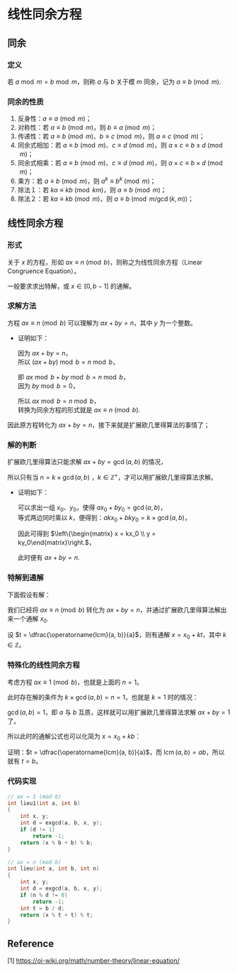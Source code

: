 # 线性同余方程

## 同余

### 定义

若 $a \bmod m = b \bmod m$，则称 $a$ 与 $b$ 关于模 $m$ 同余，记为 $a \equiv b \pmod m$.

### 同余的性质

1. 反身性：$a \equiv a \pmod m$；
2. 对称性：若 $a \equiv b \pmod m$，则 $b \equiv a \pmod m$；
3. 传递性：若 $a \equiv b \pmod m$、$b \equiv c \pmod m$，则 $a \equiv c \pmod m$；
4. 同余式相加：若 $a \equiv b \pmod m$、$c \equiv d \pmod m$，则 $a \pm c \equiv b \pm d \pmod m$；
5. 同余式相乘：若 $a \equiv b \pmod m$、$c \equiv d \pmod m$，则 $a \times c \equiv b \times d \pmod m$；
6. 乘方：若 $a \equiv b \pmod m$，则 $a^k \equiv b^k \pmod m$；
7. 除法１：若 $ka \equiv kb \pmod{km}$，则 $a \equiv b \pmod m$；
8. 除法２：若 $ka \equiv kb \pmod m$，则 $a \equiv b \pmod{m / \gcd(k, m)}$；

## 线性同余方程

### 形式

关于 $x$ 的方程，形如 $ax \equiv n \pmod b$，则称之为线性同余方程（Linear Congruence Equation）。

一般要求求出特解，或 $x \in [0, b - 1]$ 的通解。

### 求解方法

方程 $ax \equiv n \pmod b$ 可以理解为 $ax + by = n$，其中 $y$ 为一个整数。

* 证明如下：

	因为 $ax + by = n$，  
	所以 $(ax + by) \bmod b = n \bmod b$，

	即 $ax \bmod b + by \bmod b = n \bmod b$，  
	因为 $by \bmod b = 0$，

	所以 $ax \bmod b = n \bmod b$，  
	转换为同余方程的形式就是 $ax \equiv n \pmod b$.

因此原方程转化为 $ax + by = n$，接下来就是扩展欧几里得算法的事情了；

### 解的判断

扩展欧几里得算法只能求解 $ax + by = \gcd(a, b)$ 的情况，

所以只有当 $n = k \times \gcd(a, b)$ ，$k \in \mathbb{Z}^+$，才可以用扩展欧几里得算法求解。

* 证明如下：

	可以求出一组 $x_0$、$y_0$，使得 $ax_0 + by_0 = \gcd(a, b)$，  
	等式两边同时乘以 $k$，便得到：$akx_0 + bky_0 = k \times \gcd(a, b)$，

	因此可得到 $\left\{\begin{matrix}  x = kx_0 \\  y = ky_0\end{matrix}\right.$，

	此时便有 $ax + by = n$.

### 特解到通解

下面假设有解：

我们已经将 $ax \equiv n \pmod b$ 转化为 $ax + by = n$，并通过扩展欧几里得算法解出来一个通解 $x_0$.

设 $t = \dfrac{\operatorname{lcm}(a, b)}{a}$，则有通解 $x = x_0 + kt$，其中 $k \in \mathbb{Z}$。

### 特殊化的线性同余方程

考虑方程 $ax \equiv 1 \pmod b$，也就是上面的 $n = 1$。

此时存在解的条件为 $k \times \gcd(a, b) = n = 1$，也就是 $k = 1$ 时的情况：

$\gcd(a, b) = 1$，即 $a$ 与 $b$ 互质，这样就可以用扩展欧几里得算法求解 $ax + by = 1$ 了。

所以此时的通解公式也可以化简为 $x = x_0 + kb$：

证明：$t = \dfrac{\operatorname{lcm}(a, b)}{a}$，而 $\operatorname{lcm}(a, b) = ab$，所以就有 $t = b$。

### 代码实现

```cpp
// ax = 1 (mod b)
int lieu1(int a, int b)
{
    int x, y;
    int d = exgcd(a, b, x, y);
    if (d != 1)
        return -1;
    return (x % b + b) % b;
}
```

```cpp
// ax = n (mod b)
int lieu(int a, int b, int n)
{
    int x, y;
    int d = exgcd(a, b, x, y);
    if (n % d != 0)
        return -1;
    int t = b / d;
    return (x % t + t) % t;
}
```

## Reference

[1] <https://oi-wiki.org/math/number-theory/linear-equation/>
